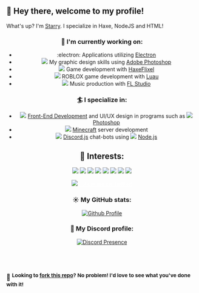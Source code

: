 <!-- Sorry I completely suck at code organization -->

## :wave: Hey there, welcome to my profile! 

What's up? I'm <a href = "https://shimaru.space/">Starry</a>. I specialize in Haxe, NodeJS and HTML! 

<div align="center">

### 🍍  I'm currently working on:

- :electron:  Applications utilizing [Electron](https://github.com/electron/electron)
- <span><img src="https://i.imgur.com/H43etG5.png"></img></span>  My graphic design skills using [Adobe Photoshop](https://photoshop.com/)
- <span><img src="https://i.imgur.com/EFHi2eQ.png"></img></span>  Game development with [HaxeFlixel](https://github.com/HaxeFlixel/flixel)
 - <span><img src="https://i.imgur.com/JKlcba6.png"></img></span>  ROBLOX game development with [Luau](https://luau-lang.org/)
- <span><img src="https://i.imgur.com/46tZYQW.png"></img></span>  Music production with [FL Studio](https://image-line.com/fl-studio/)

### 🏄  I specialize in:
- <span><img src="https://i.imgur.com/tVZQoA7.png"></img></span>   [Front-End Development](https://frontendmasters.com/books/front-end-handbook/2018/what-is-a-FD.html) and UI/UX design in programs such as <span><img src="https://i.imgur.com/H43etG5.png"></img></span>  [Photoshop](https://photoshop.com)
- <span><img src="https://i.imgur.com/6SNCzPB.png"></img></span>   [Minecraft](https://www.minecraft.net/) server development
- <span><img src="https://i.imgur.com/9R0n0CS.png"></img></span>   [Discord.js](https://github.com/discordjs/discord.js) chat-bots using <img src="https://i.imgur.com/7MK1FOU.png"></img></span>   [Node.js](https://github.com/nodejs/node)

<h2 align="center">🌴  Interests:</h2> <!-- I cannot stress how much this section annoys me, IT'S JUST SO MESSY -->
<p align="center"><img src="https://img.shields.io/badge/html5%20-%23E34F26.svg?&style=for-the-badge&logo=html5&logoColor=white"/> <img src="https://img.shields.io/badge/css3%20-%231572B6.svg?&style=for-the-badge&logo=css3&logoColor=white"/> <img src="https://img.shields.io/static/v1?style=for-the-badge&message=Haxe&color=EA8220&logo=Haxe&logoColor=FFFFFF&label=">
<img src="https://img.shields.io/badge/node.js%20-%2343853D.svg?&style=for-the-badge&logo=node.js&logoColor=white"/> <img src="https://img.shields.io/badge/javascript%20-%23323330.svg?&style=for-the-badge&logo=javascript&logoColor=%23F7DF1E"/> <img src="https://img.shields.io/badge/git%20-%23F05033.svg?&style=for-the-badge&logo=git&logoColor=white"> <img src="https://img.shields.io/badge/adobe%20photoshop%20-%2331A8FF.svg?&style=for-the-badge&logo=adobe%20photoshop&logoColor=white"/> <img src="https://img.shields.io/static/v1?style=for-the-badge&message=Blender&color=F5792A&logo=Blender&logoColor=FFFFFF&label="> 

 
<span><img src="https://cdn.cms-twdigitalassets.com/content/dam/developer-twitter/images/Twitter_logo_white_16.png"></img></span> <a class = "twitter" style="color:white;" href="https://twitter.com/intent/follow?&region=follow_link&screen_name=JustShimaru">Follow me on Twitter! </a>

 
### ☀️  My GitHub stats:
[![Github Profile](https://github-readme-stats.vercel.app/api?username=starryxvii&hide_border=true&show_icons=true&theme=tokyonight)](https://github.com/starryxvii)
### 🌻  My Discord profile:

[![Discord Presence](https://lanyard-profile-readme.vercel.app/api/507691591612497921)](https://discord.com/users/507691591612497921)
</div>
 <br><br> 
 
### 🍴 <span> <sup> Looking to **[fork this repo](../../fork)**? No problem! I'd love to see what you've done with it! </sup> </span>
<!-- and yes, i would! -->
